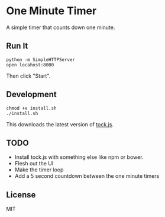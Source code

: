 # One Minute Timer

A simple timer that counts down one minute.

## Run It

```
python -m SimpleHTTPServer
open locahost:8000
```

Then click "Start".

## Development

```
chmod +x install.sh
./install.sh
```

This downloads the latest version of [tock.js](https://github.com/mrchimp/tock).

## TODO

- Install tock.js with something else like npm or bower.
- Flesh out the UI
- Make the timer loop
- Add a 5 second countdown between the one minute timers

## License

MIT

